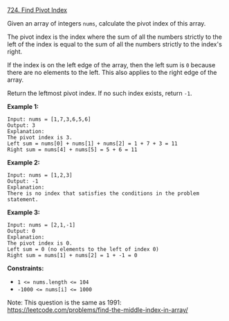 [724. Find Pivot Index](https://leetcode.com/problems/find-pivot-index/)

Given an array of integers `nums`, calculate the pivot index of this array.

The pivot index is the index where the sum of all the numbers strictly to the left of the index is equal to the sum of all the numbers strictly to the index's right.

If the index is on the left edge of the array, then the left sum is `0` because there are no elements to the left. This also applies to the right edge of the array.

Return the leftmost pivot index. If no such index exists, return `-1`.

__Example 1:__

    Input: nums = [1,7,3,6,5,6]
    Output: 3
    Explanation:
    The pivot index is 3.
    Left sum = nums[0] + nums[1] + nums[2] = 1 + 7 + 3 = 11
    Right sum = nums[4] + nums[5] = 5 + 6 = 11

__Example 2:__

    Input: nums = [1,2,3]
    Output: -1
    Explanation:
    There is no index that satisfies the conditions in the problem statement.

__Example 3:__

    Input: nums = [2,1,-1]
    Output: 0
    Explanation:
    The pivot index is 0.
    Left sum = 0 (no elements to the left of index 0)
    Right sum = nums[1] + nums[2] = 1 + -1 = 0

__Constraints:__

-    `1 <= nums.length <= 104`
-    `-1000 <= nums[i] <= 1000`

Note: This question is the same as 1991: https://leetcode.com/problems/find-the-middle-index-in-array/
